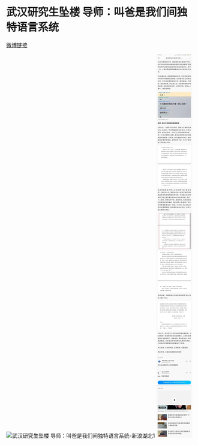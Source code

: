 # 武汉研究生坠楼 导师：叫爸是我们间独特语言系统
[微博链接](https://hb.sina.cn/news/2018-04-02/detail-ifysviut2562342.d.html?wm=3049_0016&from=qudao)

![武汉研究生坠楼 导师：叫爸是我们间独特语言系统-新浪湖北1](img/报道-新浪湖北1-1.jpg)
![武汉研究生坠楼 导师：叫爸是我们间独特语言系统-新浪湖北2](img/报道-新浪湖北1-2.jpg)
